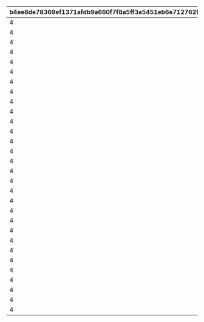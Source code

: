 |b4ee8de78369ef1371afdb9a660f7f8a5ff3a5451eb6e712762fe8de7b172667|1c9e9783d59d7f8bc5bef08c2efeb21a524def3dbf55f586c9cdf01a1a242917|1daf97f948bb4f115abb83d766995f2ef9d7df7fd48959a585b4801a0390e8ad|bb6da8df05d22b12a7ba8f646b5dc916a4a05c25e38da0eb4497c05d4421ecae|14b90a34e373c94e0a1e25dc19a2d84a48b06063c3b4a96cd25a2dc657fa4a8e|04c4a3ef58b51d5fffe94be75969e1a167d72d8b1c2aa88a44a6084b0fc4c11b|e06e416487677828d98414eeb66f1be81066d6858704a2865a019511b95733a4|220dd1fd05308e016058e15e583a418acb0889727ab6de978d36372325e47320|03b290fee5934d8a04cac57d2032beb98c6592c9eb6949f190a2e86e4ea1aab1|9fa230fea55540ef3abac5958304008dadaf0d827f1f1c5aa9a80b89a9c20a3b|f0306363f59db87c5f2d6cef922402f295447cba113058724d1aa163bca8b43f|233e541ef61bbe720d8cf300f2e288b04276febb142003e3d321c8eb612397d6|bb3a684b0873badaf69814605beaa9f3d2fd5a0e004ce282bd448f6513c3056a|c2a5aa8b6fa97c50a614f4477f76b0f1b85391a057fac1fc64c5f14b833f68b0|c4328e64776ddcb120af07fb64eddd27e0364a8bfbc1cd75348b87cb69f9c563|85f82f4cf9c302c873f6593b4fd5c494752442500585058102a3b6c667f36fd5|2737f7ce10e1b0425b90752ced08ea5e4a248cc6a54d230ab63dba74333c0592|d1fd1dd80e6835dba1b6bd32d37a6fab8d81e5ff32e31ac612a5e11b5e0044a9|
| --- | --- | --- | --- | --- | --- | --- | --- | --- | --- | --- | --- | --- | --- | --- | --- | --- | --- |
|4|3|20004|8|30|94002|3|2|1001|150003|1|91002|90005|100|8|2|12|300000|
|4|3|140001|8|30|94002|3|2|1001|150004|2|91002|90005|150|60|4|12|400000|
|4|3|20004|8|30|94002|3|2|1001|150005|3|91002|90005|150|10|2|12|500000|
|4|3|140001|8|30|94002|3|2|1001|150006|4|91002|90005|200|90|4|12|750000|
|4|3|21951|8|30|94002|3|2|1001|150007|5|91002|90005|200|1|2|12|1000000|
|4|3|20004|8|30|94002|3|2|1002|150003|1|91002|90005|100|8|2|12|300000|
|4|3|140001|8|30|94002|3|2|1002|150004|2|91002|90005|150|60|4|12|400000|
|4|3|20004|8|30|94002|3|2|1002|150005|3|91002|90005|150|10|2|12|500000|
|4|3|140001|8|30|94002|3|2|1002|150006|4|91002|90005|200|90|4|12|750000|
|4|3|21951|8|30|94002|3|2|1002|150007|5|91002|90005|200|1|2|12|1000000|
|4|100|20004|8|100|94002|3|4|1003|150003|1|91002|150004|50|8|2|12|300000|
|4|5|140001|8|50|94002|3|2|1003|150005|2|91002|90005|100|60|4|12|400000|
|4|500000|20004|8|50|0|3|12|1003|150006|3|91002|94002|100|10|2|0|0|
|4|10|140001|8|50|94002|3|2|1003|150007|4|91002|90005|150|90|4|12|750000|
|4|1000000|21951|8|50|0|3|12|1003|150008|5|91002|94002|150|1|2|0|0|
|4|100|20004|8|100|94002|3|4|1004|150003|1|91002|150004|50|8|2|12|300000|
|4|5|140001|8|50|94002|3|2|1004|150005|2|91002|90005|100|60|4|12|400000|
|4|500000|20004|8|50|0|3|12|1004|150006|3|91002|94002|100|10|2|0|0|
|4|10|140001|8|50|94002|3|2|1004|150007|4|91002|90005|150|90|4|12|750000|
|4|1000000|21951|8|50|0|3|12|1004|150008|5|91002|94002|150|1|2|0|0|
|4|100|20004|8|100|94002|3|4|1005|150003|1|91002|150004|50|8|2|12|300000|
|4|5|140001|8|50|94002|3|2|1005|150005|2|91002|90005|100|60|4|12|400000|
|4|500000|20004|8|50|0|3|12|1005|150006|3|91002|94002|100|10|2|0|0|
|4|10|140001|8|50|94002|3|2|1005|150007|4|91002|90005|150|90|4|12|750000|
|4|1000000|21951|8|50|0|3|12|1005|150008|5|91002|94002|150|1|2|0|0|
|4|100|20004|8|100|94002|3|4|1006|150004|1|91002|150005|50|8|2|12|300000|
|4|5|140001|8|50|94002|3|2|1006|150006|2|91002|90005|100|60|4|12|400000|
|4|500000|20004|8|50|0|3|12|1006|150007|3|91002|94002|100|10|2|0|0|
|4|10|140001|8|50|94002|3|2|1006|150008|4|91002|90005|150|90|4|12|750000|
|4|1000000|21951|8|50|0|3|12|1006|150009|5|91002|94002|150|1|2|0|0|